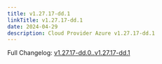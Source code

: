 ```yaml
---
title: v1.27.17-dd.1
linkTitle: v1.27.17-dd.1
date: 2024-04-29
description: Cloud Provider Azure v1.27.17-dd.1
---
```

Full Changelog: [v1.27.17-dd.0..v1.27.17-dd.1](https://github.com/kubernetes-sigs/cloud-provider-azure/compare/v1.27.17-dd.0...v1.27.17-dd.1)

